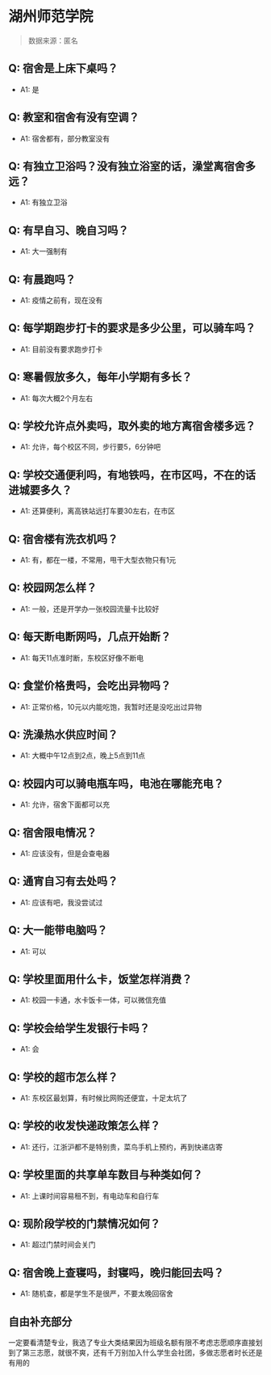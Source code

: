 # 湖州师范学院

> 数据来源：匿名

## Q: 宿舍是上床下桌吗？

- A1: 是

## Q: 教室和宿舍有没有空调？

- A1: 宿舍都有，部分教室没有

## Q: 有独立卫浴吗？没有独立浴室的话，澡堂离宿舍多远？

- A1: 有独立卫浴

## Q: 有早自习、晚自习吗？

- A1: 大一强制有

## Q: 有晨跑吗？

- A1: 疫情之前有，现在没有

## Q: 每学期跑步打卡的要求是多少公里，可以骑车吗？

- A1: 目前没有要求跑步打卡

## Q: 寒暑假放多久，每年小学期有多长？

- A1: 每次大概2个月左右

## Q: 学校允许点外卖吗，取外卖的地方离宿舍楼多远？

- A1: 允许，每个校区不同，步行要5，6分钟吧

## Q: 学校交通便利吗，有地铁吗，在市区吗，不在的话进城要多久？

- A1: 还算便利，离高铁站远打车要30左右，在市区

## Q: 宿舍楼有洗衣机吗？

- A1: 有，都在一楼，不常用，甩干大型衣物只有1元

## Q: 校园网怎么样？

- A1: 一般，还是开学办一张校园流量卡比较好

## Q: 每天断电断网吗，几点开始断？

- A1: 每天11点准时断，东校区好像不断电

## Q: 食堂价格贵吗，会吃出异物吗？

- A1: 正常价格，10元以内能吃饱，我暂时还是没吃出过异物

## Q: 洗澡热水供应时间？

- A1: 大概中午12点到2点，晚上5点到11点

## Q: 校园内可以骑电瓶车吗，电池在哪能充电？

- A1: 允许，宿舍下面都可以充

## Q: 宿舍限电情况？

- A1: 应该没有，但是会查电器

## Q: 通宵自习有去处吗？

- A1: 应该有吧，我没尝试过

## Q: 大一能带电脑吗？

- A1: 可以

## Q: 学校里面用什么卡，饭堂怎样消费？

- A1: 校园一卡通，水卡饭卡一体，可以微信充值

## Q: 学校会给学生发银行卡吗？

- A1: 会

## Q: 学校的超市怎么样？

- A1: 东校区最划算，有时候比网购还便宜，十足太坑了

## Q: 学校的收发快递政策怎么样？

- A1: 还行，江浙沪都不是特别贵，菜鸟手机上预约，再到快递店寄

## Q: 学校里面的共享单车数目与种类如何？

- A1: 上课时间容易租不到，有电动车和自行车

## Q: 现阶段学校的门禁情况如何？

- A1: 超过门禁时间会关门

## Q: 宿舍晚上查寝吗，封寝吗，晚归能回去吗？

- A1: 随机查，都是学生不是很严，不要太晚回宿舍

## 自由补充部分

一定要看清楚专业，我选了专业大类结果因为班级名额有限不考虑志愿顺序直接划到了第三志愿，就很不爽，还有千万别加入什么学生会社团，多做志愿者时长还是有用的